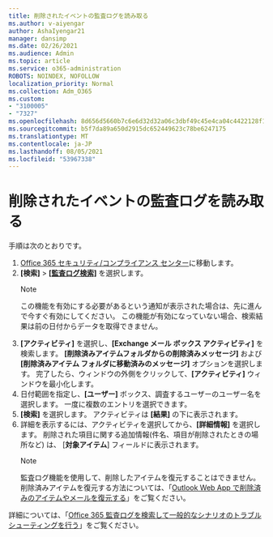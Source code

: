 ```yaml
---
title: 削除されたイベントの監査ログを読み取る
ms.author: v-aiyengar
author: AshaIyengar21
manager: dansimp
ms.date: 02/26/2021
ms.audience: Admin
ms.topic: article
ms.service: o365-administration
ROBOTS: NOINDEX, NOFOLLOW
localization_priority: Normal
ms.collection: Adm_O365
ms.custom:
- "3100005"
- "7327"
ms.openlocfilehash: 8d656d5660b7c6e6d32d32a06c3dbf49c45e4ca04c4422128f1c4ea62413afa1
ms.sourcegitcommit: b5f7da89a650d2915dc652449623c78be6247175
ms.translationtype: MT
ms.contentlocale: ja-JP
ms.lasthandoff: 08/05/2021
ms.locfileid: "53967338"
---
```

# <a name="read-the-audit-logs-for-deleted-events"></a>削除されたイベントの監査ログを読み取る

手順は次のとおりです。

1. [Office 365 セキュリティ/コンプライアンス センター](https://go.microsoft.com/fwlink/p/?linkid=2077143)に移動します。
1. **[検索]** > [**[監査ログ検索]**](https://go.microsoft.com/fwlink/?linkid=2103759) を選択します。
    > [!NOTE]
    > この機能を有効にする必要があるという通知が表示された場合は、先に進んで今すぐ有効にしてください。 この機能が有効になっていない場合、検索結果は前の日付からデータを取得できません。
1. **[アクティビティ]** を選択し、**[Exchange メール ボックス アクティビティ]** を検索します。 **[削除済みアイテムフォルダからの削除済みメッセージ]** および **[削除済みアイテム フォルダに移動済みのメッセージ]** オプションを選択します。 完了したら、ウィンドウの外側をクリックして、**[アクティビティ]** ウィンドウを最小化します。
1. 日付範囲を指定し、**[ユーザー]** ボックス、調査するユーザーのユーザー名を選択します。 一度に複数のエントリを選択できます。
1. **[検索]** を選択します。 アクティビティは **[結果]** の下に表示されます。
1. 詳細を表示するには、アクティビティを選択してから、**[詳細情報]** を選択します。 削除された項目に関する追加情報(件名、項目が削除されたときの場所など) は、 [**対象アイテム**] フィールドに表示されます。
    > [!NOTE]
    > 監査ログ機能を使用して、削除したアイテムを復元することはできません。 削除済みアイテムを復元する方法については、「[Outlook Web App で削除済みのアイテムやメールを復元する](https://go.microsoft.com/fwlink/?linkid=2103759)」をご覧ください。

詳細については、「[Office 365 監査ログを検索して一般的なシナリオのトラブルシューティングを行う](https://go.microsoft.com/fwlink/?linkid=2103944)」をご覧ください。
